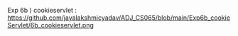 Exp 6b )
cookieservlet : https://github.com/jayalakshmicyadav/ADJ_CS065/blob/main/Exp6b_cookieServlet/6b_cookieservlet.png

